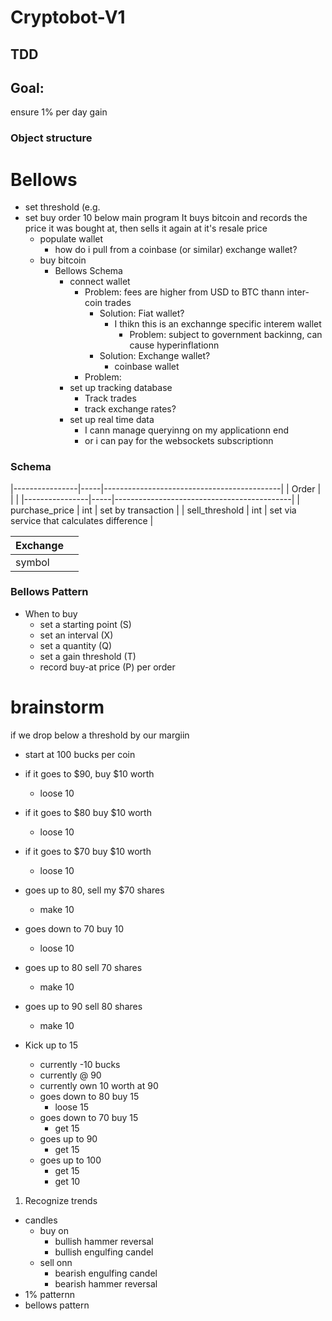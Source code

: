 # Cryptobot-V1

## TDD

## Goal: 
  ensure 1% per day gain

### Object structure

# Bellows
- set threshold (e.g.
- set buy order 10 below
main program
  It buys bitcoin and records the price it was bought at, then sells it again at it's resale price
  - populate wallet
    - how do i pull from a coinbase (or similar) exchange wallet?
  - buy bitcoin
    - Bellows Schema
      - connect wallet
        - Problem: fees are higher from USD to BTC thann inter-coin trades
          - Solution: Fiat wallet? 
            - I thikn this is an exchannge specific interem wallet
              - Problem: subject to government backinng, can cause hyperinflationn
          - Solution: Exchange wallet?
            - coinbase wallet
        - Problem: 
      - set up tracking database
        - Track trades
        - track exchange rates?
      - set up real time data
        - I cann manage queryinng on my applicationn end
        - or i can pay for the websockets subscriptionn




### Schema

|----------------|-----|--------------------------------------------|
| Order          |     |                                            |
|----------------|-----|--------------------------------------------|
| purchase_price | int | set by transaction                         |
| sell_threshold | int | set via service that calculates difference |


| Exchange |  |
|----------|--|
| symbol   |  |

### Bellows Pattern


- When to buy
  - set a starting point (S)
  - set an interval      (X)
  - set a quantity       (Q)
  - set a gain threshold (T)
  - record buy-at price  (P) per order

# brainstorm
if we drop below a threshold by our margiin
  - start at 100 bucks per coin
  - if it goes to $90, buy $10 worth
    - loose 10
  - if it goes to $80 buy $10 worth
    - loose 10
  - if it goes to $70 buy $10 worth
    - loose 10

  - goes up to 80, sell my $70 shares
    + make 10
  - goes down to 70 buy 10
    - loose 10
  - goes up to 80 sell 70 shares
    + make 10
  - goes up to 90 sell 80 shares
    + make 10

- Kick up to 15 
  - currently -10 bucks 
  - currently @ 90
  - currently own 10 worth at 90
  - goes down to 80 buy 15
    - loose 15
  - goes down to 70 buy 15
    - get 15
  - goes up to 90
    + get 15
  - goes up to 100
    + get 15
    + get 10



  

1. Recognize trends
  - candles
    - buy on 
      - bullish hammer reversal
      - bullish engulfing candel
    - sell onn
      - bearish engulfing candel
      - bearish hammer reversal
  - 1% patternn
  - bellows pattern 
